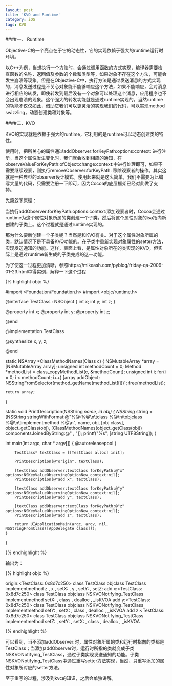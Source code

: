 ```yaml
---
layout: post
title: 'KVO and Runtime'
category: iOS
tags: KVO
---
```


####一、 Runtime

Objective-C的一个亮点在于它的动态性，它的实现依赖于强大的runtime运行时环境。

以C++为例，当想执行一个方法时，会通过调用函数的方式实现，编译器需要检查函数的名称，返回值及参数的个数和类型等，如果对象不存在这个方法，可能会发生崩溃等现象。但是在Objective-C中，执行方法是通过发送消息的方式实现的，消息发送过程是不关心对象能不能够响应这个方法，如果不能响应，会对消息进行相应的转发，即使转发到最后没有一个对象可以处理这个消息，应用程序也不会出现崩溃的现象。这个强大的转发功能就是通过runtime实现的。当然runtime的功能不仅仅如此，借助它我们可以更灵活的实现我们的代码，可以实现method swizzling，动态创建类和对象等。

####二、KVO

KVO的实现就是依赖于强大的runtime，它利用的是runtime可以动态创建类的特性。

使用时，把所关心的属性通过addObserver:forKeyPath:options:context:
进行注册，当这个属性发生变化时，我们就会收到相应的通知，在observeValueForKeyPath:ofObject:change:context:中进行处理即可，如果不需要继续观察，则执行removeObserver:forKeyPath:
移除观察者的操作。其实这就是一种典型的observer设计模式。使用起来就是这么简单，我们不需要为此编写大量的代码，只需要注册一下即可，因为Cocoa的底层框架已经对此做了支持。

先简叙下原理：

当执行addObserver:forKeyPath:options:context:添加观察者时，Cocoa会通过runtime为这个属性对象所属的类创建一个子类，然后将这个属性对象的isa指向新创建的子类上。这个过程就是通过runtime实现的。
    
那为什么要新创建一个子类呢？当然是和KVO有关。对于这个属性对象所属的类，默认情况下是不具备KVO功能的。在子类中重新实现对象属性的setter方法，实现发送通知的功能。这样，表面上看，是属性对象所在的类实现的KVO，但实际上是通过runtime新生成的子类完成的这一功能。

为了使这一过程更加清晰，参照https://mikeash.com/pyblog/friday-qa-2009-01-23.html中得实例，解释一下这个过程

{% highlight objc %}

#import <Foundation/Foundation.h>
#import <objc/runtime.h>

@interface TestClass : NSObject
{
    int x;
    int y;
    int z;
}

@property int x;
@property int y;
@property int z;

@end

@implementation TestClass

@synthesize x, y, z;

@end

static NSArray *ClassMethodNames(Class c)
{
    NSMutableArray *array = [NSMutableArray array];
    unsigned int methodCount = 0;
    Method *methodList = class_copyMethodList(c, &methodCount);
    unsigned int i;
    for(i = 0; i < methodCount; i++)
        [array addObject: NSStringFromSelector(method_getName(methodList[i]))];
    free(methodList);
    
    return array;
}

static void PrintDescription(NSString *name, id obj)
{
    NSString* string = [NSString stringWithFormat:@"%@:%@\n\tclass %@\n\tobjclass %@\n\timplementmethod %@\n",
                        name,
                        obj,
                        [obj class],
                        object_getClass(obj),
                        [ClassMethodNames(object_getClass(obj)) componentsJoinedByString:@" , "]];
    printf("%s", [string UTF8String]);
}


int main(int argc, char * argv[])
{
    @autoreleasepool {
        
        TestClass* textClass = [[TestClass alloc] init];
        
        PrintDescription(@"origin", textClass);
        
        [textClass addObserver:textClass forKeyPath:@"x" options:NSKeyValueObservingOptionNew context:nil];
        PrintDescription(@"add x", textClass);
        
        [textClass addObserver:textClass forKeyPath:@"y" options:NSKeyValueObservingOptionNew context:nil];
        PrintDescription(@"add y", textClass);
        
        [textClass addObserver:textClass forKeyPath:@"z" options:NSKeyValueObservingOptionNew context:nil];
        PrintDescription(@"add z", textClass);
        
        return UIApplicationMain(argc, argv, nil, NSStringFromClass([AppDelegate class]));
    }
}

{% endhighlight %}


输出为：

{% highlight objc %}

origin:<TestClass: 0x8d7c250>
	class TestClass
	objclass TestClass
	implementmethod z , x , setX: , y , setY: , setZ:
add x:<TestClass: 0x8d7c250>
	class TestClass
	objclass NSKVONotifying_TestClass
	implementmethod setX: , class , dealloc , _isKVOA
add y:<TestClass: 0x8d7c250>
	class TestClass
	objclass NSKVONotifying_TestClass
	implementmethod setY: , setX: , class , dealloc , _isKVOA
add z:<TestClass: 0x8d7c250>
	class TestClass
	objclass NSKVONotifying_TestClass
	implementmethod setZ: , setY: , setX: , class , dealloc , _isKVOA

{% endhighlight %}


可以看到，当不添加addObserver:时，属性对象所属的类和运行时指向的类都是TestClass；当添加addObserver时，运行时所指的类就变成子类NSKVONotifying\_TestClass，通过子类实现发送通知的功能。子类NSKVONotifying_TestClass中通过重写setter方法实现，当然，只重写添加的属性对象所对应的setter方法。


至于重写的过程，涉及到kvc的知识，之后会单独讲解。
